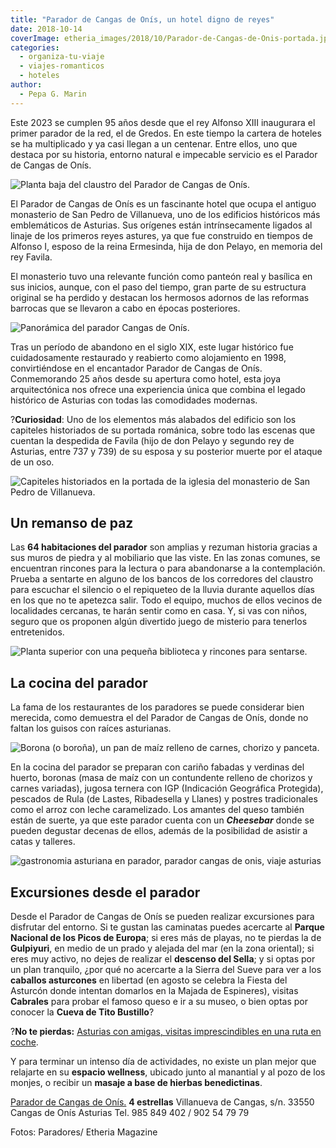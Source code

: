 ```yaml
---
title: "Parador de Cangas de Onís, un hotel digno de reyes"
date: 2018-10-14
coverImage: etheria_images/2018/10/Parador-de-Cangas-de-Onis-portada.jpg
categories: 
  - organiza-tu-viaje
  - viajes-romanticos
  - hoteles
author: 
  - Pepa G. Marin
---
```


Este 2023 se cumplen 95 años desde que el rey Alfonso XIII inaugurara el primer parador 
de la red, el de Gredos. En este tiempo la cartera de hoteles se ha multiplicado y ya 
casi llegan a un centenar. Entre ellos, uno que destaca por su historia, entorno natural 
e impecable servicio es el Parador de Cangas de Onís. 

![Planta baja del claustro del Parador de Cangas de Onís.](etheria_images/2018/10/Parador-de-Cangas-de-Onis-claustro-1024x683.jpg "Planta baja del claustro del Parador de Cangas de Onís.")

El Parador de Cangas de Onís es un fascinante hotel que ocupa el antiguo monasterio de 
San Pedro de Villanueva, uno de los edificios históricos más emblemáticos de Asturias. 
Sus orígenes están intrínsecamente ligados al linaje de los primeros reyes astures, ya 
que fue construido en tiempos de Alfonso I, esposo de la reina Ermesinda, hija de don 
Pelayo, en memoria del rey Favila. 

El monasterio tuvo una relevante función como panteón real y basílica en sus inicios, 
aunque, con el paso del tiempo, gran parte de su estructura original se ha perdido y 
destacan los hermosos adornos de las reformas barrocas que se llevaron a cabo en épocas 
posteriores. 

![Panorámica del parador Cangas de Onís.](etheria_images/2018/10/Parador-de-Cangas-de-Onis-panoramica-1024x416.jpg "Panorámica del parador Cangas de Onís.")

Tras un período de abandono en el siglo XIX, este lugar histórico fue cuidadosamente 
restaurado y reabierto como alojamiento en 1998, convirtiéndose en el encantador Parador 
de Cangas de Onís. Conmemorando 25 años desde su apertura como hotel, esta joya 
arquitectónica nos ofrece una experiencia única que combina el legado histórico de 
Asturias con todas las comodidades modernas. 

?**Curiosidad**: Uno de los elementos más alabados del edificio son los capiteles 
historiados de su portada románica, sobre todo las escenas que cuentan la despedida de 
Favila (hijo de don Pelayo y segundo rey de Asturias, entre 737 y 739) de su esposa y su 
posterior muerte por el ataque de un oso. 

![Capiteles historiados en la portada de la iglesia del monasterio de San Pedro de Villanueva.](etheria_images/2018/10/Parador-cangas-onis-detalle-capiteles-favila-1024x683.jpg "Capiteles historiados en la portada de la iglesia del monasterio de San Pedro de Villanueva.")

## Un remanso de paz

Las **64 habitaciones del parador** son amplias y rezuman historia gracias a sus muros 
de piedra y al mobiliario que las viste. En las zonas comunes, se encuentran rincones 
para la lectura o para abandonarse a la contemplación. Prueba a sentarte en alguno de 
los bancos de los corredores del claustro para escuchar el silencio o el repiqueteo de 
la lluvia durante aquellos días en los que no te apetezca salir. Todo el equipo, muchos 
de ellos vecinos de localidades cercanas, te harán sentir como en casa. Y, si vas con 
niños, seguro que os proponen algún divertido juego de misterio para tenerlos 
entretenidos. 

![Planta superior con una pequeña biblioteca y rincones para sentarse.](etheria_images/2018/10/Parador-de-Cangas-de-Onis-planta-superior-1024x600.jpg "Planta superior con una pequeña biblioteca y rincones para sentarse.")

## La cocina del parador

La fama de los restaurantes de los paradores se puede considerar bien merecida, como 
demuestra el del Parador de Cangas de Onís, donde no faltan los guisos con raíces 
asturianas. 

![Borona (o boroña), un pan de maíz relleno de carnes, chorizo y panceta.](etheria_images/2018/10/Azucena-sanchez-borona-parador-1024x722.jpg "Borona (o boroña), un pan de maíz relleno de carnes, chorizo y panceta.")

En la cocina del parador se preparan con cariño fabadas y verdinas del huerto, boronas 
(masa de maíz con un contundente relleno de chorizos y carnes variadas), jugosa ternera 
con IGP (Indicación Geográfica Protegida), pescados de Rula (de Lastes, Ribadesella y 
Llanes) y postres tradicionales como el arroz con leche caramelizado. Los amantes del 
queso también están de suerte, ya que este parador cuenta con un **_Cheesebar_** donde 
se pueden degustar decenas de ellos, además de la posibilidad de asistir a catas y 
talleres. 

![gastronomia asturiana en parador, parador cangas de onis, viaje asturias](etheria_images/2018/10/Parador-de-Cangas-de-Onis-restaurante-1024x262.jpg "Arroz con leche caramelizado, fabada asturiana, tronco de solomillo ibérico con salsa de queso.")

## Excursiones desde el parador

Desde el Parador de Cangas de Onís se pueden realizar excursiones para disfrutar del 
entorno. Si te gustan las caminatas puedes acercarte al **Parque Nacional de los Picos 
de Europa**; si eres más de playas, no te pierdas la de **Gulpiyuri**, en medio de un 
prado y alejada del mar (en la zona oriental); si eres muy activo, no dejes de realizar 
el **descenso del Sella**; y si optas por un plan tranquilo, ¿por qué no acercarte a la 
Sierra del Sueve para ver a los **caballos asturcones** en libertad (en agosto se 
celebra la Fiesta del Asturcón donde intentan domarlos en la Majada de Espineres), 
visitas **Cabrales** para probar el famoso queso e ir a su museo, o bien optas por 
conocer la **Cueva de Tito Bustillo**? 

?**No te pierdas:** [Asturias con amigas, visitas imprescindibles en una ruta en 
coche](https://etheriamagazine.com/2022/01/17/asturias-en-coche-guia-imprescindible/). 

Y para terminar un intenso día de actividades, no existe un plan mejor que relajarte en 
su **espacio wellness**, ubicado junto al manantial y al pozo de los monjes, o recibir 
un **masaje a base de hierbas benedictinas**. 

[Parador de Cangas de Onís.](https://paradores.es/es/parador-de-cangas-de-onis) **4 
estrellas** Villanueva de Cangas, s/n. 33550 Cangas de Onís Asturias Tel. 985 849 402 / 
902 54 79 79 

Fotos: Paradores/ Etheria Magazine
